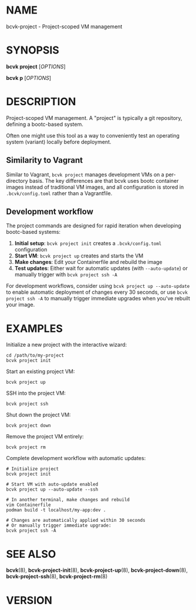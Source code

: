 # NAME

bcvk-project - Project-scoped VM management
# SYNOPSIS

**bcvk project** [*OPTIONS*]

**bcvk p** [*OPTIONS*]

# DESCRIPTION

Project-scoped VM management. A "project" is typically
a git repository, defining a bootc-based system.

Often one might use this tool as a way to conveniently
test an operating system (variant) locally before deployment.

## Similarity to Vagrant

Similar to Vagrant, `bcvk project` manages development VMs on a per-directory
basis. The key differences are that bcvk uses bootc container images instead
of traditional VM images, and all configuration is stored in `.bcvk/config.toml`
rather than a Vagrantfile.

## Development workflow

The project commands are designed for rapid iteration when developing bootc-based
systems:

1. **Initial setup**: `bcvk project init` creates a `.bcvk/config.toml` configuration
2. **Start VM**: `bcvk project up` creates and starts the VM
3. **Make changes**: Edit your Containerfile and rebuild the image
4. **Test updates**: Either wait for automatic updates (with `--auto-update`) or
   manually trigger with `bcvk project ssh -A`

For development workflows, consider using `bcvk project up --auto-update` to
enable automatic deployment of changes every 30 seconds, or use `bcvk project ssh -A`
to manually trigger immediate upgrades when you've rebuilt your image.

<!-- BEGIN GENERATED OPTIONS -->
<!-- END GENERATED OPTIONS -->

# EXAMPLES

Initialize a new project with the interactive wizard:

    cd /path/to/my-project
    bcvk project init

Start an existing project VM:

    bcvk project up

SSH into the project VM:

    bcvk project ssh

Shut down the project VM:

    bcvk project down

Remove the project VM entirely:

    bcvk project rm

Complete development workflow with automatic updates:

    # Initialize project
    bcvk project init

    # Start VM with auto-update enabled
    bcvk project up --auto-update --ssh

    # In another terminal, make changes and rebuild
    vim Containerfile
    podman build -t localhost/my-app:dev .

    # Changes are automatically applied within 30 seconds
    # Or manually trigger immediate upgrade:
    bcvk project ssh -A

# SEE ALSO

**bcvk**(8), **bcvk-project-init**(8), **bcvk-project-up**(8), **bcvk-project-down**(8), **bcvk-project-ssh**(8), **bcvk-project-rm**(8)

# VERSION

<!-- VERSION PLACEHOLDER -->
